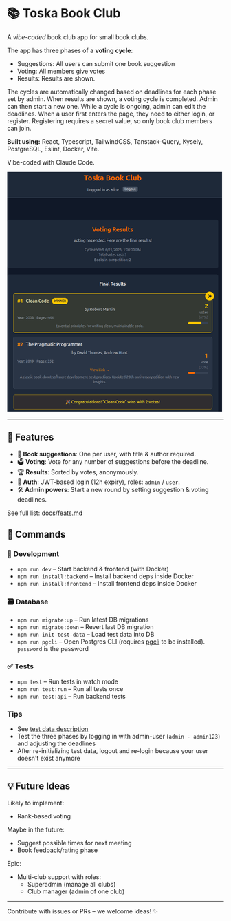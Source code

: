 # 📚 Toska Book Club

A _vibe-coded_ book club app for small book clubs.

The app has three phases of a **voting cycle**:

- Suggestions: All users can submit one book suggestion
- Voting: All members give votes
- Results: Results are shown.

The cycles are automatically changed based on deadlines for each phase set by admin.
When results are shown, a voting cycle is completed. Admin can then start a new one. While a cycle is ongoing, admin can edit the deadlines.
When a user first enters the page, they need to either login, or register. Registering requires a secret value, so only book club members can join.

**Built using:** React, Typescript, TailwindCSS, Tanstack-Query, Kysely, PostgreSQL, Eslint, Docker, Vite.

Vibe-coded with Claude Code.

<img src="docs/results.png" alt="Results image" width="500"/>

---

## 🚀 Features

- 🧾 **Book suggestions**: One per user, with title & author required.
- 🗳️ **Voting**: Vote for any number of suggestions before the deadline.
- 🏆 **Results**: Sorted by votes, anonymously.
- 🔐 **Auth**: JWT-based login (12h expiry), roles: `admin` / `user`.
- 🛠️ **Admin powers**: Start a new round by setting suggestion & voting deadlines.

See full list: [docs/feats.md](docs/feats.md)

## 🧰 Commands

### 🔄 Development

- `npm run dev` – Start backend & frontend (with Docker)
- `npm run install:backend` – Install backend deps inside Docker
- `npm run install:frontend` – Install frontend deps inside Docker

### 🗃️ Database

- `npm run migrate:up` – Run latest DB migrations
- `npm run migrate:down` – Revert last DB migration
- `npm run init-test-data` – Load test data into DB
- `npm run pgcli` – Open Postgres CLI (requires [pgcli](https://github.com/dbcli/pgcli) to be installed). `password` is the password

### ✅ Tests

- `npm test` – Run tests in watch mode
- `npm run test:run` – Run all tests once
- `npm run test:api` – Run backend tests

### Tips

- See [test data description](docs/test-users.md)
- Test the three phases by logging in with admin-user (`admin - admin123`) and adjusting the deadlines
- After re-initializing test data, logout and re-login because your user doesn't exist anymore

---

## 💡 Future Ideas

Likely to implement:

- Rank-based voting

Maybe in the future:

- Suggest possible times for next meeting
- Book feedback/rating phase

Epic:

- Multi-club support with roles:
  - Superadmin (manage all clubs)
  - Club manager (admin of one club)

---

Contribute with issues or PRs – we welcome ideas! ✨
